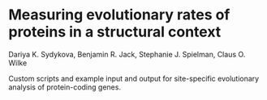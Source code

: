 # Measuring evolutionary rates of proteins in a structural context
Dariya K. Sydykova, Benjamin R. Jack, Stephanie J. Spielman, Claus O. Wilke

Custom scripts and example input and output for site-specific evolutionary analysis of protein-coding genes.
